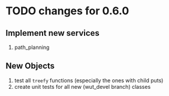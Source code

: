 # TODO changes for 0.6.0

## Implement new services
1. path_planning

## New Objects
1. test all `treefy` functions (especially the ones with child puts)
2. create unit tests for all new (wut_devel branch) classes
